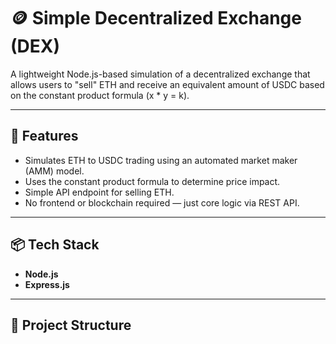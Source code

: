 # 🪙 Simple Decentralized Exchange (DEX)

A lightweight Node.js-based simulation of a decentralized exchange that allows users to "sell" ETH and receive an equivalent amount of USDC based on the constant product formula (x * y = k).

---

## 🚀 Features

- Simulates ETH to USDC trading using an automated market maker (AMM) model.
- Uses the constant product formula to determine price impact.
- Simple API endpoint for selling ETH.
- No frontend or blockchain required — just core logic via REST API.

---

## 📦 Tech Stack

- **Node.js**
- **Express.js**

---

## 📁 Project Structure

